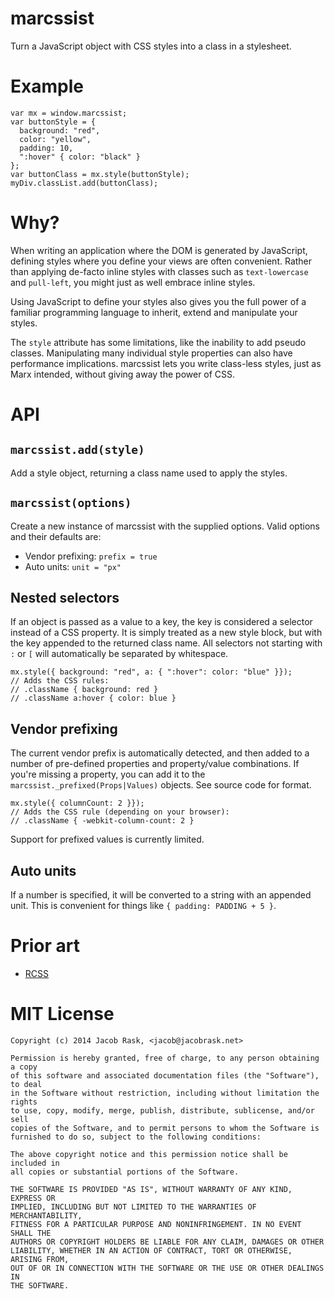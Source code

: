 # marcssist

Turn a JavaScript object with CSS styles into a class in a stylesheet.

# Example

    var mx = window.marcssist;
    var buttonStyle = {
      background: "red",
      color: "yellow",
      padding: 10,
      ":hover" { color: "black" }
    };
    var buttonClass = mx.style(buttonStyle);
    myDiv.classList.add(buttonClass);


# Why?

When writing an application where the DOM is generated by JavaScript, defining styles where you define your views are often convenient. Rather than applying de-facto inline styles with classes such as `text-lowercase` and `pull-left`, you might just as well embrace inline styles.

Using JavaScript to define your styles also gives you the full power of a familiar programming language to inherit, extend and manipulate your styles.

The `style` attribute has some limitations, like the inability to add pseudo classes. Manipulating many individual style properties can also have performance implications. marcssist lets you write class-less styles, just as Marx intended, without giving away the power of CSS.


# API

## `marcssist.add(style)`

Add a style object, returning a class name used to apply the styles.


## `marcssist(options)`

Create a new instance of marcssist with the supplied options. Valid options and their defaults are:

 * Vendor prefixing: `prefix = true`
 * Auto units: `unit = "px"`


## Nested selectors

If an object is passed as a value to a key, the key is considered a selector instead of a CSS property. It is simply treated as a new style block, but with the key appended to the returned class name. All selectors not starting with `:` or `[` will automatically be separated by whitespace.

    mx.style({ background: "red", a: { ":hover": color: "blue" }});
    // Adds the CSS rules:
    // .className { background: red }
    // .className a:hover { color: blue }


## Vendor prefixing

The current vendor prefix is automatically detected, and then added to a number of pre-defined properties and property/value combinations. If you're missing a property, you can add it to the `marcssist._prefixed(Props|Values)` objects. See source code for format.

    mx.style({ columnCount: 2 }});
    // Adds the CSS rule (depending on your browser):
    // .className { -webkit-column-count: 2 }

Support for prefixed values is currently limited.


## Auto units

If a number is specified, it will be converted to a string with an appended unit. This is convenient for things like `{ padding: PADDING + 5 }`.


# Prior art

 * [RCSS](https://github.com/chenglou/RCSS)


# MIT License

```
Copyright (c) 2014 Jacob Rask, <jacob@jacobrask.net>

Permission is hereby granted, free of charge, to any person obtaining a copy
of this software and associated documentation files (the "Software"), to deal
in the Software without restriction, including without limitation the rights
to use, copy, modify, merge, publish, distribute, sublicense, and/or sell
copies of the Software, and to permit persons to whom the Software is
furnished to do so, subject to the following conditions:

The above copyright notice and this permission notice shall be included in
all copies or substantial portions of the Software.

THE SOFTWARE IS PROVIDED "AS IS", WITHOUT WARRANTY OF ANY KIND, EXPRESS OR
IMPLIED, INCLUDING BUT NOT LIMITED TO THE WARRANTIES OF MERCHANTABILITY,
FITNESS FOR A PARTICULAR PURPOSE AND NONINFRINGEMENT. IN NO EVENT SHALL THE
AUTHORS OR COPYRIGHT HOLDERS BE LIABLE FOR ANY CLAIM, DAMAGES OR OTHER
LIABILITY, WHETHER IN AN ACTION OF CONTRACT, TORT OR OTHERWISE, ARISING FROM,
OUT OF OR IN CONNECTION WITH THE SOFTWARE OR THE USE OR OTHER DEALINGS IN
THE SOFTWARE.
```
